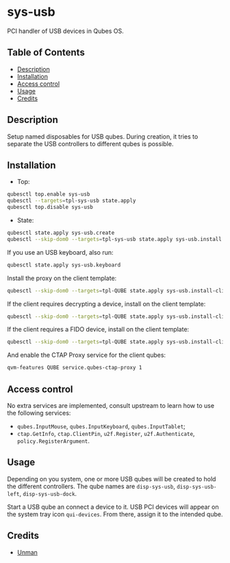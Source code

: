 # sys-usb

PCI handler of USB devices in Qubes OS.

## Table of Contents

* [Description](#description)
* [Installation](#installation)
* [Access control](#access-control)
* [Usage](#usage)
* [Credits](#credits)

## Description

Setup named disposables for USB qubes. During creation, it tries to separate
the USB controllers to different qubes is possible.

## Installation

- Top:
```sh
qubesctl top.enable sys-usb
qubesctl --targets=tpl-sys-usb state.apply
qubesctl top.disable sys-usb
```

- State:
<!-- pkg:begin:post-install -->
```sh
qubesctl state.apply sys-usb.create
qubesctl --skip-dom0 --targets=tpl-sys-usb state.apply sys-usb.install
```
<!-- pkg:end:post-install -->

If you use an USB keyboard, also run:
```sh
qubesctl state.apply sys-usb.keyboard
```

Install the proxy on the client template:
```sh
qubesctl --skip-dom0 --targets=tpl-QUBE state.apply sys-usb.install-client-proxy
```

If the client requires decrypting a device, install on the client template:
```sh
qubesctl --skip-dom0 --targets=tpl-QUBE state.apply sys-usb.install-client-cryptsetup
```

If the client requires a FIDO device, install on the client template:
```sh
qubesctl --skip-dom0 --targets=tpl-QUBE state.apply sys-usb.install-client-fido
```
And enable the CTAP Proxy service for the client qubes:
```sh
qvm-features QUBE service.qubes-ctap-proxy 1
```

## Access control

No extra services are implemented, consult upstream to learn how to use the
following services:
- `qubes.InputMouse`, `qubes.InputKeyboard`, `qubes.InputTablet`;
- `ctap.GetInfo`, `ctap.ClientPin`, `u2f.Register`, `u2f.Authenticate`,
  `policy.RegisterArgument`.

## Usage

Depending on you system, one or more USB qubes will be created to hold the
different controllers. The qube names are `disp-sys-usb`, `disp-sys-usb-left`,
`disp-sys-usb-dock`.

Start a USB qube an connect a device to it.  USB PCI devices will appear on
the system tray icon `qui-devices`. From there, assign it to the intended
qube.

## Credits

- [Unman](https://github.com/unman/shaker/blob/main/sys-usb)
